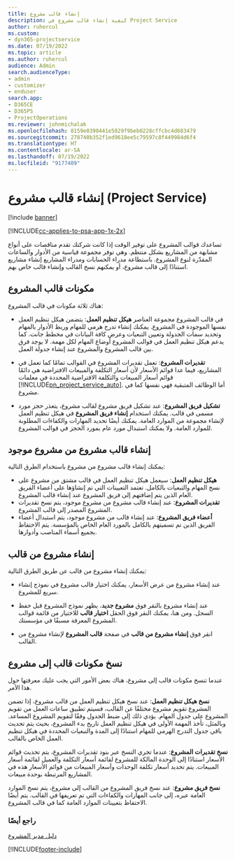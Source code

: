 ```yaml
---
title: إنشاء قالب مشروع
description: كيفية إنشاء قالب مشروع في Project Service
author: ruhercul
ms.custom:
- dyn365-projectservice
ms.date: 07/19/2022
ms.topic: article
ms.author: ruhercul
audience: Admin
search.audienceType:
- admin
- customizer
- enduser
search.app:
- D365CE
- D365PS
- ProjectOperations
ms.reviewer: johnmichalak
ms.openlocfilehash: 8159e0390441e5029f9beb0228cffcbc4d683479
ms.sourcegitcommit: 278740b352f1ed9618ee5c79597c8f449984d6f4
ms.translationtype: HT
ms.contentlocale: ar-SA
ms.lasthandoff: 07/19/2022
ms.locfileid: "9177409"
---
```

# <a name="create-a-project-template-project-service"></a>إنشاء قالب مشروع (Project Service)

[!include [banner](../includes/psa-now-project-operations.md)]

[!INCLUDE[cc-applies-to-psa-app-1x-2x](../includes/cc-applies-to-psa-app-1x-2x.md)]

تساعدك قوالب المشروع على توفير الوقت إذا كانت شركتك تقدم مناقصات على أنواع مشابهة من المشاريع بشكل منتظم. وهي توفر مجموعة قياسية من الأدوار والساعات المقدّرة لنوع المشروع. باستطاعة مدراء الحسابات ومدراء المشاريع إنشاء مشاريع استنادًا إلى قالب مشروع، أو يمكنهم نسخ القالب وإنشاء قالب خاص بهم.  
  
## <a name="components-of-project-template"></a>مكونات قالب المشروع
 هناك ثلاثة مكونات في قالب المشروع:  
  
- **هيكل تنظيم العمل**: يتضمن هيكل تنظيم العمل‏‎ في قالب المشروع مجموعة العناصر نفسها الموجودة في المشروع. يمكنك إنشاء تدرج هرمي للمهام وربط الأدوار بالمهام وتحديد سمات الجدولة وتعيين التبعيات وعرض كافة البيانات في مخطط جانت. كما يدعم هيكل تنظيم العمل في قوالب المشروع أوضاع المهام لكل مهمة. لا يوجد فرق بين قالب المشروع والمشروع عند إنشاء جدولة العمل.  
  
- **تقديرات المشروع**: تعمل تقديرات المشروع في القوالب تمامًا كما تعمل في المشاريع، فيما عدا قوائم الأسعار لأن أسعار التكلفة والمبيعات الافتراضية هي دائمًا قوائم أسعار المبيعات والتكلفة الافتراضية المحددة في معلمات [!INCLUDE[pn_project_service_auto](../includes/pn-project-service-auto.md)]. أما الوظائف المتبقية فهي نفسها كما في مشروع.  
  
- **تشكيل فريق المشروع**: عند تشكيل فريق مشروع لقالب مشروع، يتعذر حجز مورد مسمى في قالب. يمكنك استخدام **إنشاء فريق المشروع** في هيكل تنظيم العمل لإنشاء مجموعة من الموارد العامة. يمكنك أيضًا تحديد المهارات والكفاءات المطلوبة للموارد العامة. ولا يمكنك استبدال مورد عام بمورد الحجز في قوالب المشروع.  

## <a name="create-a-project-template-from-an-existing-project"></a>إنشاء قالب مشروع من مشروع موجود
يمكنك إنشاء قالب مشروع من مشروع باستخدام الطرق التالية:

- **هيكل تنظيم العمل**: سيعمل هيكل تنظيم العمل في قالب مشتق من مشروع على نسخ المهام والتبعيات بالكامل. تعتمد التعيينات التي تم إنشاؤها على أعضاء الفريق العام الذين يتم إضافتهم إلى فريق المشروع عند إنشاء قالب المشروع.
- **تقديرات المشروع**: عند إنشاء قالب مشروع من مشروع موجود، يتم نسخ تقديرات المشروع المصدر إلى قالب المشروع.
- **أعضاء فريق المشروع**: عند إنشاء قالب من مشروع موجود، يتم استبدال أعضاء الفريق الذين تم تسميتهم بالكامل بالمورد العام الخاص بالمؤسسة. يتم الاحتفاظ بجميع أسماء المناصب وأدوارها.

## <a name="create-a-project-from-a-template"></a>إنشاء مشروع من قالب  
 يمكنك إنشاء مشروع من قالب عن طريق الطرق التالية:  
  
-   عند إنشاء مشروع من عرض الأسعار، يمكنك اختيار قالب مشروع في نموذج إنشاء سريع للمشروع‬.  
  
-   عند إنشاء مشروع بالنقر فوق **مشروع جديد**، يظهر نموذج المشروع قبل حفظ السجل. ومن هنا، يمكنك النقر فوق الحقل **اختيار قالب** للاختيار من قائمة قوالب المشروع المعرفة مسبقًا في مؤسستك.  
  
-   انقر فوق **إنشاء مشروع من قالب** في صفحة **قالب المشروع** لإنشاء مشروع من القالب.  
  
## <a name="copying-components-of-a-template-to-a-project"></a>نسخ مكونات قالب إلى مشروع  
 عندما تنسخ مكونات قالب إلى مشروع، هناك بعض الأمور التي يجب عليك معرفتها حول هذا الأمر.  
  
 **نسخ هيكل تنظيم العمل**: عند نسخ هيكل تنظيم العمل من قالب مشروع، إذا تضمن المشروع تقويم مشروع مختلفًا عن القالب، فسيتم تطبيق ساعات العمل من تقويم المشروع على جدول المهام. يؤدي ذلك إلى ضبط الجدول وفقًا لتقويم المشروع المساعد. وبالمثل، تأخذ المهمة الأولى في هيكل تنظيم العمل تاريخ بدء المشروع، بحيث يتم تحديث باقي جدول التدرج الهرمي للمهام استنادًا إلى المدة والتبعيات المحددة في هيكل تنظيم العمل الخاص بالقالب.  
  
 **نسخ تقديرات المشروع**: عندما تجري النسخ عبر بنود تقديرات المشروع، يتم تحديث قوائم الأسعار استنادًا إلى الوحدة المالكة للمشروع لقائمة أسعار التكلفة والعميل لقائمة أسعار المبيعات. يتم تحديد أسعار تكلفة الوحدات وأسعار المبيعات من قوائم الأسعار هذه في المشاريع المرتبطة بوحدة مبيعات.  
  
 **نسخ فريق مشروع**: عند نسخ فريق المشروع من القالب إلى مشروع، يتم نسخ الموارد العامة عبره، إلى جانب المهارات والكفاءات التي تم تعريفها في القالب. يتم أيضًا الاحتفاظ بتعيينات الموارد العامة كما في قالب المشروع.  
  
### <a name="see-also"></a>راجع أيضًا  
 [دليل مدير المشروع](../psa/project-manager-guide.md)


[!INCLUDE[footer-include](../includes/footer-banner.md)]
